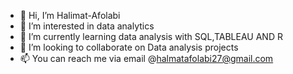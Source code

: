 - 👋 Hi, I’m Halimat-Afolabi
- 👀 I’m interested in data analytics 
- 🌱 I’m currently learning data analysis with SQL,TABLEAU AND R
- 💞️ I’m looking to collaborate on Data analysis projects
- 📫 You can reach me via email @halmatafolabi27@gmail.com 

<!---
halimat-afolabi/halimat-afolabi is a ✨ special ✨ repository because its `README.md` (this file) appears on your GitHub profile.
You can click the Preview link to take a look at your changes.
--->
